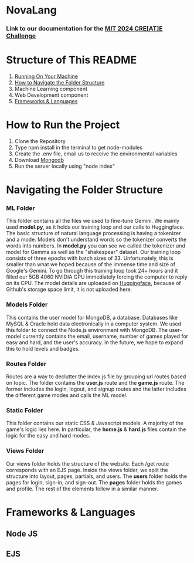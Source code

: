 # NovaLang
### Link to our documentation for the [MIT 2024 CRE[AT]E Challenge ]([url](https://docs.google.com/document/d/1ISRHYOTrsMIY67lTsfBSpmv2sFc6XUVt2Ec82_-jRlA/edit))
# Structure of This README
  1. [Running On Your Machine](#how-to-run-the-project)
  2. [How to Navigate the Folder Structure](#navigating-the-folder-structure)
  3. Machine Learning component
  4. Web Development component
  5. [Frameworks & Languages](#frameworks--languages)

# How to Run the Project
  1. Clone the Repository
  2. Type npm install in the terminal to get node-modules
  3. Create the .env file, email us to receive the environmental variables
  4. Download [Mongodb]([url](https://www.mongodb.com/try/download/community))
  5. Run the server locally using "node index" 

# Navigating the Folder Structure
### ML Folder 
This folder contains all the files we used to fine-tune Gemini. We mainly used **model.py**, as it holds our training loop and our calls to Huggingface. The basic structure of natural language processing is having a tokenizer and a mode. Models don't understand words so the tokenizer converts the words into numbers. In **model.py** you can see we called the tokenizer and model for Gemma as well as the "shakespear" dataset. Our training loop consists of three epochs with batch sizes of 33. Unfortunately, this is smaller than what we hoped because of the immense time and size of Google's Gemini. To go through this training loop took 24+ hours and it filled our 5GB 4060 NVIDIA GPU immediately forcing the computer to reply on its CPU. The model details are uploaded on [Huggingface](https://huggingface.co/Liehe/GeminiShakespeare/tree/main/results), because of Github's storage space limit, it is not uploaded here. 

### Models Folder 
This contains the user model for MongoDB, a database. Databases like MySQL & Oracle hold data electronically in a computer system. We used this folder to connect the Node.js environment with MongoDB. The user-model currently contains the email, username, number of games played for easy and hard, and the user's accuracy. In the future, we hope to expand this to hold levels and badges. 

### Routes Folder 
Routes are a way to declutter the index.js file by grouping url routes based on topic. The folder contains the **user.js** route and the **game.js** route. The former includes the login, logout, and signup routes and the latter includes the different game modes and calls the ML model. 

### Static Folder
This folder contains our static CSS & Javascript models. A majority of the game's logic lies here. In particular, the **home.js** & **hard.js** files contain the logic for the easy and hard modes. 

### Views Folder
Our views folder holds the structure of the website. Each /get route corresponds with an EJS page. Inside the views folder, we split the structure into layout, pages, partials, and users. The **users** folder holds the pages for login, sign-in, and sign-out. The **pages** folder holds the games and profile. The rest of the elements follow in a similar manner. 

# Frameworks & Languages
## Node JS

## EJS 
## 
